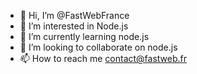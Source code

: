 - 👋 Hi, I’m @FastWebFrance
- 👀 I’m interested in Node.js
- 🌱 I’m currently learning node.js
- 💞️ I’m looking to collaborate on node.js
- 📫 How to reach me contact@fastweb.fr

<!---
FastWebFrance/FastWebFrance is a ✨ special ✨ repository because its `README.md` (this file) appears on your GitHub profile.
You can click the Preview link to take a look at your changes.
--->

